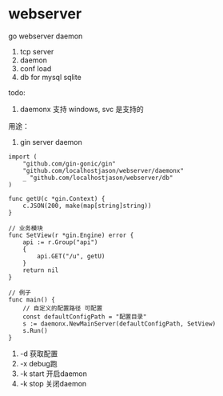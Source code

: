 # webserver
go webserver daemon


1. tcp server
2. daemon
3. conf load
4. db for mysql sqlite

todo:
1. daemonx 支持 windows, svc 是支持的

用途：
1. gin server daemon
```golang
import (
	"github.com/gin-gonic/gin"
	"github.com/localhostjason/webserver/daemonx"
	_ "github.com/localhostjason/webserver/db"
)

func getU(c *gin.Context) {
	c.JSON(200, make(map[string]string))
}

// 业务模块
func SetView(r *gin.Engine) error {
	api := r.Group("api")
	{
		api.GET("/u", getU)
	}
	return nil
}

// 例子
func main() {
	// 自定义的配置路径 可配置
	const defaultConfigPath = "配置目录"
	s := daemonx.NewMainServer(defaultConfigPath, SetView)
	s.Run()
}
```

1. -d  获取配置
2. -x  debug跑
3. -k start 开启daemon
4. -k stop  关闭daemon